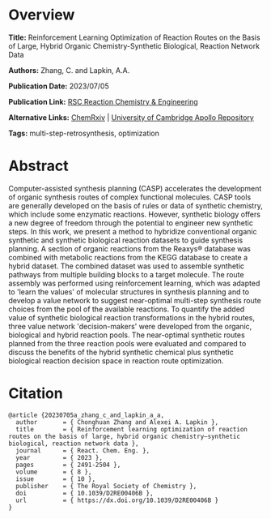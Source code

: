 # Overview
**Title:**
Reinforcement Learning Optimization of Reaction Routes on the Basis of Large, Hybrid Organic Chemistry-Synthetic Biological, Reaction Network Data

**Authors:**
Zhang, C. and Lapkin, A.A.

**Publication Date:**
2023/07/05

**Publication Link:**
[RSC Reaction Chemistry & Engineering](https://pubs.rsc.org/en/content/articlelanding/2023/re/d2re00406b)

**Alternative Links:**
[ChemRxiv](https://chemrxiv.org/engage/chemrxiv/article-details/61e53beceab6ef20aae41719) |
[University of Cambridge Apollo Repository](https://www.repository.cam.ac.uk/items/76787786-0c75-4916-8952-c763d74842f0)

**Tags:**
multi-step-retrosynthesis, optimization


# Abstract
Computer-assisted synthesis planning (CASP) accelerates the development of organic synthesis routes of complex functional molecules.
CASP tools are generally developed on the basis of rules or data of synthetic chemistry, which include some enzymatic reactions.
However, synthetic biology offers a new degree of freedom through the potential to engineer new synthetic steps.
In this work, we present a method to hybridize conventional organic synthetic and synthetic biological reaction datasets to guide synthesis planning.
A section of organic reactions from the Reaxys® database was combined with metabolic reactions from the KEGG database to create a hybrid dataset.
The combined dataset was used to assemble synthetic pathways from multiple building blocks to a target molecule.
The route assembly was performed using reinforcement learning, which was adapted to 'learn the values' of molecular structures in synthesis planning and to develop a value network to suggest near-optimal multi-step synthesis route choices from the pool of the available reactions.
To quantify the added value of synthetic biological reaction transformations in the hybrid routes, three value network 'decision-makers' were developed from the organic, biological and hybrid reaction pools.
The near-optimal synthetic routes planned from the three reaction pools were evaluated and compared to discuss the benefits of the hybrid synthetic chemical plus synthetic biological reaction decision space in reaction route optimization.


# Citation
```
@article {20230705a_zhang_c_and_lapkin_a_a,
  author       = { Chonghuan Zhang and Alexei A. Lapkin },
  title        = { Reinforcement learning optimization of reaction routes on the basis of large, hybrid organic chemistry–synthetic biological, reaction network data },
  journal      = { React. Chem. Eng. },
  year         = { 2023 },
  pages        = { 2491-2504 },
  volume       = { 8 },
  issue        = { 10 },
  publisher    = { The Royal Society of Chemistry },
  doi          = { 10.1039/D2RE00406B },
  url          = { https://dx.doi.org/10.1039/D2RE00406B }
}
```
